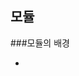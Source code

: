 ## 모듈
###모듈의 배경
- <script>태그를 통하여 외부의 스크립트 파일을 가져올 수 있지만, 파일마다 독립적인 스코프를 가지지 않고, 하나의 전역 객체를 공유한다. 즉, 여러개의 js파일을 불러와도 하나의 자바스크립트 파일인것처럼 된다.
- 전역스코프를 공유하기때문에, 파일 간의 변수/함수의 충돌 가능성이 생겨버림.
- 이를 해결하기위해 CommonJS / ESModules 가 나옴

## CommonJS , ESModules
- CommonJS는 node.js의 기본 모듈 시스템 / ESModule는 현대 자바스크립트의 표준

```typescript
// CommonJS
// 내보내기
module.exports = { func: function() { ... } };

// 가져오기
const module = require('./module');

//EsModule
// 내보내기
export const func = () => { ... };
export default class { ... };

// 가져오기
import { func } from './module';
import DefaultExport from './module';
```

- ESModule : 정적 분석 가능, 비동기적 로딩(성능최적화), Tree-shaking가능(코드최적화,사용하지않는 코드제거)
- CommonJS : 동기적 로딩(순차적으로), 런타임에 의존성 해석 
- ESModule은 시작전에 모든 계획이 명확해야하는 반면에 CommonJS는 실행하면서 필요한것을 그때그때 가져온다.
- ESModule은 코드 실행 전 오류 발견 가능
